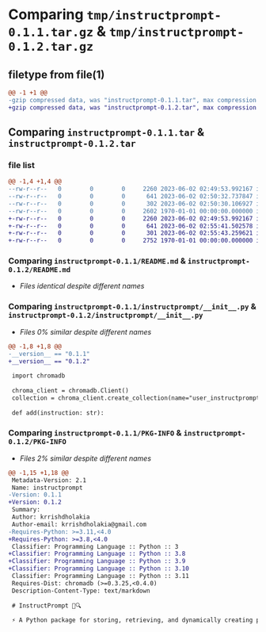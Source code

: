 # Comparing `tmp/instructprompt-0.1.1.tar.gz` & `tmp/instructprompt-0.1.2.tar.gz`

## filetype from file(1)

```diff
@@ -1 +1 @@
-gzip compressed data, was "instructprompt-0.1.1.tar", max compression
+gzip compressed data, was "instructprompt-0.1.2.tar", max compression
```

## Comparing `instructprompt-0.1.1.tar` & `instructprompt-0.1.2.tar`

### file list

```diff
@@ -1,4 +1,4 @@
--rw-r--r--   0        0        0     2260 2023-06-02 02:49:53.992167 instructprompt-0.1.1/README.md
--rw-r--r--   0        0        0      641 2023-06-02 02:50:32.737847 instructprompt-0.1.1/instructprompt/__init__.py
--rw-r--r--   0        0        0      302 2023-06-02 02:50:30.106927 instructprompt-0.1.1/pyproject.toml
--rw-r--r--   0        0        0     2602 1970-01-01 00:00:00.000000 instructprompt-0.1.1/PKG-INFO
+-rw-r--r--   0        0        0     2260 2023-06-02 02:49:53.992167 instructprompt-0.1.2/README.md
+-rw-r--r--   0        0        0      641 2023-06-02 02:55:41.502578 instructprompt-0.1.2/instructprompt/__init__.py
+-rw-r--r--   0        0        0      301 2023-06-02 02:55:43.259621 instructprompt-0.1.2/pyproject.toml
+-rw-r--r--   0        0        0     2752 1970-01-01 00:00:00.000000 instructprompt-0.1.2/PKG-INFO
```

### Comparing `instructprompt-0.1.1/README.md` & `instructprompt-0.1.2/README.md`

 * *Files identical despite different names*

### Comparing `instructprompt-0.1.1/instructprompt/__init__.py` & `instructprompt-0.1.2/instructprompt/__init__.py`

 * *Files 0% similar despite different names*

```diff
@@ -1,8 +1,8 @@
-__version__ == "0.1.1"
+__version__ == "0.1.2"
 
 import chromadb
 
 chroma_client = chromadb.Client()
 collection = chroma_client.create_collection(name="user_instructprompt_collection")
 
 def add(instruction: str):
```

### Comparing `instructprompt-0.1.1/PKG-INFO` & `instructprompt-0.1.2/PKG-INFO`

 * *Files 2% similar despite different names*

```diff
@@ -1,15 +1,18 @@
 Metadata-Version: 2.1
 Name: instructprompt
-Version: 0.1.1
+Version: 0.1.2
 Summary: 
 Author: krrishdholakia
 Author-email: krrishdholakia@gmail.com
-Requires-Python: >=3.11,<4.0
+Requires-Python: >=3.8,<4.0
 Classifier: Programming Language :: Python :: 3
+Classifier: Programming Language :: Python :: 3.8
+Classifier: Programming Language :: Python :: 3.9
+Classifier: Programming Language :: Python :: 3.10
 Classifier: Programming Language :: Python :: 3.11
 Requires-Dist: chromadb (>=0.3.25,<0.4.0)
 Description-Content-Type: text/markdown
 
 # InstructPrompt 📝🔍
 
 ⚡ A Python package for storing, retrieving, and dynamically creating prompts for GPT models ⚡
```

